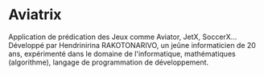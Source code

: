 # Aviatrix
Application de prédication des Jeux comme Aviator, JetX, SoccerX... Développé par Hendrinirina RAKOTONARIVO, un jeûne informaticien de 20 ans, expérimenté dans le domaine de l'informatique, mathématiques (algorithme), langage de programmation de développement.
